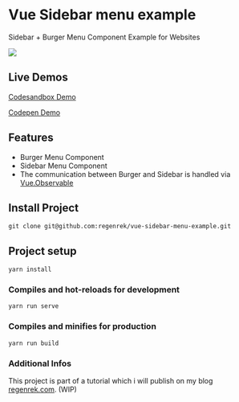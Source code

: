 # Vue Sidebar menu example

Sidebar + Burger Menu Component Example for Websites

![](https://media.giphy.com/media/MbAfi9eu2MXmD4iRPK/giphy.gif)

## Live Demos

[Codesandbox Demo](https://codesandbox.io/embed/codesandbox-iv1zc)

[Codepen Demo](https://codepen.io/kkern/pen/zQLKQM)

## Features

- Burger Menu Component
- Sidebar Menu Component
- The communication between Burger and Sidebar is handled via [Vue.Observable](https://vuejs.org/v2/api/#Vue-observable)

## Install Project

```
git clone git@github.com:regenrek/vue-sidebar-menu-example.git
```

## Project setup

```
yarn install
```

### Compiles and hot-reloads for development

```
yarn run serve
```

### Compiles and minifies for production

```
yarn run build
```

### Additional Infos

This project is part of a tutorial which i will publish on my blog [regenrek.com](https://regenrek.com). (WIP)
